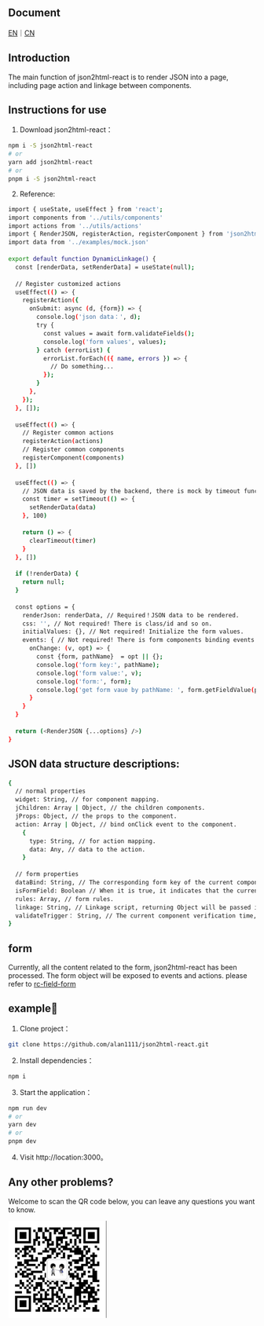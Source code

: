 ## Document
[EN](https://github.com/alan1111/json2html-react/blob/main/README.md)｜[CN](https://github.com/alan1111/json2html-react/blob/main/README_CN.md)

## Introduction
The main function of json2html-react is to render JSON into a page, including page action and linkage between components.
## Instructions for use

1. Download json2html-react：
```bash
npm i -S json2html-react
# or
yarn add json2html-react
# or
pnpm i -S json2html-react
```
2. Reference:

```bash
import { useState, useEffect } from 'react';
import components from '../utils/components'
import actions from '../utils/actions'
import { RenderJSON, registerAction, registerComponent } from 'json2html-react';
import data from '../examples/mock.json'

export default function DynamicLinkage() {
  const [renderData, setRenderData] = useState(null);

  // Register customized actions
  useEffect(() => {
    registerAction({
      onSubmit: async (d, {form}) => {
        console.log('json data：', d);
        try {
          const values = await form.validateFields();
          console.log('form values', values);
        } catch (errorList) {
          errorList.forEach(({ name, errors }) => {
            // Do something...
          });
        }
      },
    });
  }, []);

  useEffect(() => {
    // Register common actions
    registerAction(actions)
    // Register common components
    registerComponent(components)
  }, [])

  useEffect(() => {
    // JSON data is saved by the backend, there is mock by timeout function.
    const timer = setTimeout(() => {
      setRenderData(data)
    }, 100)

    return () => {
      clearTimeout(timer)
    }
  }, [])

  if (!renderData) {
    return null;
  }

  const options = {
    renderJson: renderData, // Required！JSON data to be rendered.
    css: '', // Not required! There is class/id and so on.
    initialValues: {}, // Not required! Initialize the form values.
    events: { // Not required! There is form components binding events.
      onChange: (v, opt) => {
        const {form, pathName}  = opt || {};
        console.log('form key:', pathName);
        console.log('form value:', v);
        console.log('form:', form);
        console.log('get form vaue by pathName: ', form.getFieldValue(pathName));
      }
    }
  }

  return (<RenderJSON {...options} />)
}

```
## JSON data structure descriptions:

```bash
{
  // normal properties
  widget: String, // for component mapping.
  jChildren: Array | Object, // the children components.
  jProps: Object, // the props to the component.
  action: Array | Object, // bind onClick event to the component.
    {
      type: String, // for action mapping.
      data: Any, // data to the action.
    }
  
  // form properties
  dataBind: String, // The corresponding form key of the current component, which is also a part of the path.
  isFormField: Boolean // When it is true, it indicates that the current component is a form component.
  rules: Array, // form rules.
  linkage: String, // Linkage script, returning Object will be passed in the component; If empty, hide the component.
  validateTrigger： String, // The current component verification time, onChange | onBlur, etc. defaults to onChange.
}
```

## form

Currently, all the content related to the form, json2html-react has been processed. The form object will be exposed to events and actions. please refer to [rc-field-form](https://www.npmjs.com/package/rc-field-form)

## example🌰
1. Clone project：
```bash
git clone https://github.com/alan1111/json2html-react.git
```

2. Install dependencies： 
```bash
npm i
```

3. Start the application：

```bash
npm run dev
# or
yarn dev
# or
pnpm dev
```

4. Visit http://location:3000。

## Any other problems?

Welcome to scan the QR code below, you can leave any questions you want to know.

<img width="200" src="./author.png" />

